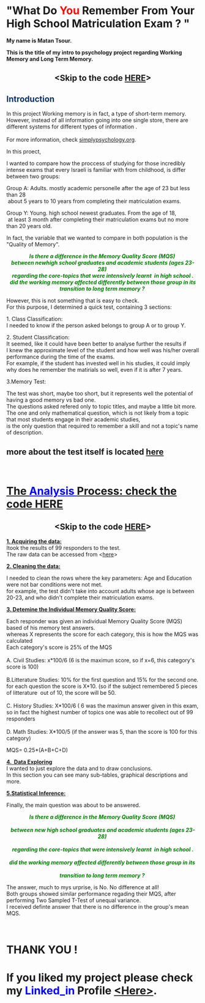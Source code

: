 <h1>"What Do <span style="color: #ff0000;">You&nbsp;</span>Remember From Your H<span dir="ltr">igh School Matriculation Exam ? "</span></h1>
<p><strong>My name is Matan Tsour.&nbsp;</strong></p>
<p><strong>This is the title of my intro to psychology project regarding Working Memory and Long Term Memory.</strong></p>
<h2 style="text-align: center;">&lt;Skip to the code&nbsp;<a href="https://github.com/matantsour/Core_Studies_Memory_Analysis/blob/gh-pages/Core_Studies_Memory_Analysis.ipynb" target="_blank" rel="noopener noreferrer">HERE</a>&gt;</h2>
<h2><span style="color: #003366;">Introduction</span></h2>
<p>In this project Working memory is in fact, a type of&nbsp;short-term memory.<br />However, instead of all information going into one single store, there are different systems for different types of information .<br /><br />For more information, check <a href="https://www.simplypsychology.org/working%20memory.html" target="_blank" rel="noopener noreferrer">simplypsychology.org</a>.</p>
<p>In this proect,&nbsp;</p>
<p>I&nbsp;wanted to compare how the proccess of studying for those incredibly intense exams that every Israeli is familiar with from childhood, is differ between two groups:</p>
<p>Group A: Adults. mostly academic personelle after the age of 23 but less than 28<br />&nbsp;about 5 years to 10 years from completing their matriculation exams.</p>
<p>Group Y: Young. high school newest graduates.&nbsp;From the age of 18,<br />&nbsp;at least 3 month after completing their matriculation exams but no more than 20 years old.&nbsp;</p>
<p>In fact, the variable that we wanted to compare in both population is the "Quality of Memory".</p>
<p style="text-align: center;"><em><strong><span style="color: #008000;">Is there a difference in the&nbsp;Memory Quality Score (MQS)&nbsp;</span></strong></em><br /><em><strong><span style="color: #008000;">between newhigh school graduates and academic students (ages 23-28)&nbsp;</span></strong></em><br /><em><strong><span style="color: #008000;">regarding the core-topics that were intensively learnt &nbsp;in high school .</span></strong></em><br /><em><strong><span style="color: #008000;">did the working memory affected differently between those group in its transition to long term memory ?&nbsp;</span></strong></em></p>
<p>However, this is not something that is easy to check.<br />For this purpose,&nbsp;I determined a quick test, containing 3 sections:</p>
<p>1. Class Classification:<br />I&nbsp;needed to know if the person asked belongs to group A or to group Y.&nbsp;</p>
<p>2. Student Classification:<br />It seemed, like it could have been better to analyse further the results if I&nbsp;knew the approximate level of the student and how well was his/her overall performance during the time of the exams.<br />For example, if the student has invested well in his studies, it could imply why does he remember the matirials so well, even if it is after 7 years.&nbsp;</p>
<p>3.Memory Test:</p>
<p>The test was short, maybe too short, but it represents well the potential of having a good memory vs bad one.<br />The questions asked refered only to topic titles, and maybe a little bit more.<br /> The one and only mathematical question, which is not likely from a topic that most students engage in their academic studies,<br /> is the only question that required to remember a skill and not a topic's name of description.</p>
<h2>more about the test itself is located <a href="https://github.com/matantsour/Core_Studies_Memory_Analysis/blob/gh-pages/questions.md" target="_blank" rel="noopener noreferrer">here</a></h2>
<p>&nbsp;</p>
<h1><span style="text-decoration: underline;">The <span style="color: #0000ff; text-decoration: underline;">Analysis </span>Process:&nbsp;check the code&nbsp;<a href="https://github.com/matantsour/Core_Studies_Memory_Analysis/blob/gh-pages/Core_Studies_Memory_Analysis.ipynb" target="_blank" rel="noopener noreferrer">HERE</a></span></h1>
<h2 style="text-align: center;">&lt;Skip to the code&nbsp;<a href="https://github.com/matantsour/Core_Studies_Memory_Analysis/blob/gh-pages/Core_Studies_Memory_Analysis.ipynb" target="_blank" rel="noopener noreferrer">HERE</a>&gt;</h2>
<p><span style="text-decoration: underline;"><strong>1. Acquiring the data:</strong></span><br />Itook the results of 99 responders to the test.<br />The raw data can be accessed from &lt;<a href="https://github.com/matantsour/Core_Studies_Memory_Analysis/blob/gh-pages/responses.xlsx?raw=true" target="_blank">here</a>&gt;</p>
<p><span style="text-decoration: underline;"><strong>2. Cleaning the data:</strong></span></p>
<p>I&nbsp;needed to clean the rows where the key parameters: Age and Education were not bar conditions were not met.<br />for example, the test didn't take into account adults whose age is between 20-23, and who didn't complete their matriculation&nbsp;exams.</p>
<p><span style="text-decoration: underline;"><strong>3. Detemine the Individual Memory Quality Score:</strong></span></p>
<p>Each responder&nbsp;was given an individual Memory Quality Score (MQS) based of his memory test answers.<br />whereas X represents the score for each category, this is how the MQS was calculated<br />Each category's score is 25% of the MQS<br /><br />A. Civil Studies: x*100/6 (6 is the maximun score, so if x=6, this category's score is 100)<br /><br />B.Litterature Studies: 10% for the first question and 15% for the second one.<br />for each question the score is X*10. (so if the subject remembered 5 pieces of litterature&nbsp; out of 10, the score will be 50.<br /><br />C. History Studies: X*100/6 ( 6 was the maximun answer given in this exam, so in fact the highest number of topics one was able to recollect out of 99 responders<br /><br />D. Math Studies: X*100/5 (if the answer was 5, than the score is 100 for this category)</p>
<p>MQS= 0.25*(A+B+C+D)</p>
<p><span style="text-decoration: underline;"><strong>4. &nbsp;Data Exploring</strong></span><br />I wanted to just explore the data and to draw conclusions.<br />In this section you can see many sub-tables, graphical descriptions and more.&nbsp;</p>
<p><span style="text-decoration: underline;"><strong>5.Statistical Inference:</strong></span></p>
<p>Finally, the main question was about to be answered.&nbsp;</p>
<p style="text-align: center;"><span style="color: #008000;"><em><strong>Is there a difference in the&nbsp;Memory Quality Score (MQS)&nbsp;</strong></em></span><br /><br /><span style="color: #008000;"><em><strong>between new high school graduates and academic students (ages 23-28)&nbsp;</strong></em></span><br /><br /><span style="color: #008000;"><em><strong>regarding the core-topics that were intensively learnt &nbsp;in high school .</strong></em></span><br /><br /><span style="color: #008000;"><em><strong>did the working memory affected differently between those group in its&nbsp;</strong></em></span><br /><br /><span style="color: #008000;"><em><strong>transition to long term memory ?&nbsp;</strong></em></span></p>
<p>The answer, much to mys urprise, is No. No difference at all!<br />Both groups showed similar performance regading their MQS, after performing Two Sampled T-Test of unequal variance.<br />I received definte answer that there is no difference in the group's mean MQS.&nbsp;</p>
<p>&nbsp;</p>
<h1>THANK YOU !</h1>
<h1>If you liked my project please check my <span style="color: #0000ff;">Linked_in</span> Profile&nbsp;<a href="https://www.linkedin.com/in/matan-tsour/" target="_blank" rel="noopener noreferrer">&lt;Here&gt;</a>.</h1>
<h1>&nbsp;</h1>
